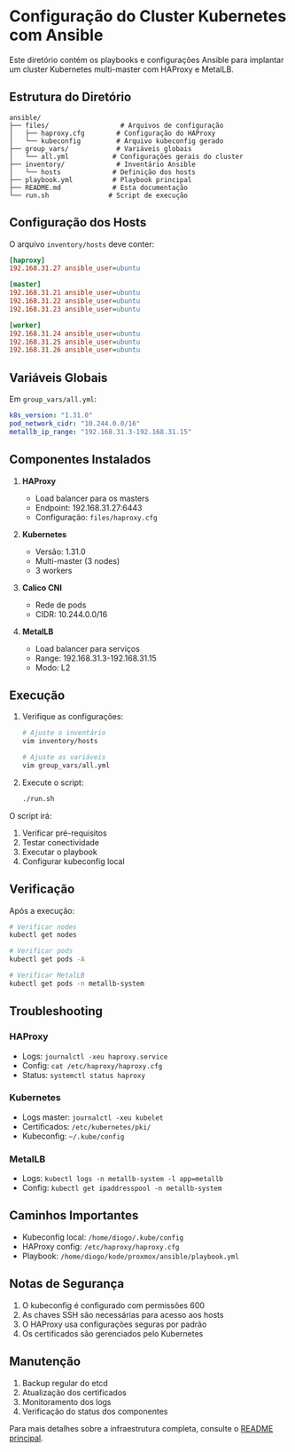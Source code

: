 # Configuração do Cluster Kubernetes com Ansible

Este diretório contém os playbooks e configurações Ansible para implantar um cluster Kubernetes multi-master com HAProxy e MetalLB.

## Estrutura do Diretório

```
ansible/
├── files/                  # Arquivos de configuração
│   ├── haproxy.cfg        # Configuração do HAProxy
│   └── kubeconfig         # Arquivo kubeconfig gerado
├── group_vars/            # Variáveis globais
│   └── all.yml           # Configurações gerais do cluster
├── inventory/             # Inventário Ansible
│   └── hosts             # Definição dos hosts
├── playbook.yml          # Playbook principal
├── README.md             # Esta documentação
└── run.sh               # Script de execução
```

## Configuração dos Hosts

O arquivo `inventory/hosts` deve conter:

```ini
[haproxy]
192.168.31.27 ansible_user=ubuntu

[master]
192.168.31.21 ansible_user=ubuntu
192.168.31.22 ansible_user=ubuntu
192.168.31.23 ansible_user=ubuntu

[worker]
192.168.31.24 ansible_user=ubuntu
192.168.31.25 ansible_user=ubuntu
192.168.31.26 ansible_user=ubuntu
```

## Variáveis Globais

Em `group_vars/all.yml`:

```yaml
k8s_version: "1.31.0"
pod_network_cidr: "10.244.0.0/16"
metallb_ip_range: "192.168.31.3-192.168.31.15"
```

## Componentes Instalados

1. **HAProxy**
   - Load balancer para os masters
   - Endpoint: 192.168.31.27:6443
   - Configuração: `files/haproxy.cfg`

2. **Kubernetes**
   - Versão: 1.31.0
   - Multi-master (3 nodes)
   - 3 workers

3. **Calico CNI**
   - Rede de pods
   - CIDR: 10.244.0.0/16

4. **MetalLB**
   - Load balancer para serviços
   - Range: 192.168.31.3-192.168.31.15
   - Modo: L2

## Execução

1. Verifique as configurações:
   ```bash
   # Ajuste o inventário
   vim inventory/hosts

   # Ajuste as variáveis
   vim group_vars/all.yml
   ```

2. Execute o script:
   ```bash
   ./run.sh
   ```

O script irá:
1. Verificar pré-requisitos
2. Testar conectividade
3. Executar o playbook
4. Configurar kubeconfig local

## Verificação

Após a execução:

```bash
# Verificar nodes
kubectl get nodes

# Verificar pods
kubectl get pods -A

# Verificar MetalLB
kubectl get pods -n metallb-system
```

## Troubleshooting

### HAProxy
- Logs: `journalctl -xeu haproxy.service`
- Config: `cat /etc/haproxy/haproxy.cfg`
- Status: `systemctl status haproxy`

### Kubernetes
- Logs master: `journalctl -xeu kubelet`
- Certificados: `/etc/kubernetes/pki/`
- Kubeconfig: `~/.kube/config`

### MetalLB
- Logs: `kubectl logs -n metallb-system -l app=metallb`
- Config: `kubectl get ipaddresspool -n metallb-system`

## Caminhos Importantes

- Kubeconfig local: `/home/diogo/.kube/config`
- HAProxy config: `/etc/haproxy/haproxy.cfg`
- Playbook: `/home/diogo/kode/proxmox/ansible/playbook.yml`

## Notas de Segurança

1. O kubeconfig é configurado com permissões 600
2. As chaves SSH são necessárias para acesso aos hosts
3. O HAProxy usa configurações seguras por padrão
4. Os certificados são gerenciados pelo Kubernetes

## Manutenção

1. Backup regular do etcd
2. Atualização dos certificados
3. Monitoramento dos logs
4. Verificação do status dos componentes

Para mais detalhes sobre a infraestrutura completa, consulte o [README principal](../README.md).
